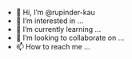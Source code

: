 - 👋 Hi, I’m @rupinder-kau
- 👀 I’m interested in ...
- 🌱 I’m currently learning ...
- 💞️ I’m looking to collaborate on ...
- 📫 How to reach me ...

<!---
rupinder-kau/rupinder-kau is a ✨ special ✨ repository because its `README.md` (this file) appears on your GitHub profile.
You can click the Preview link to take a look at your changes.
--->
